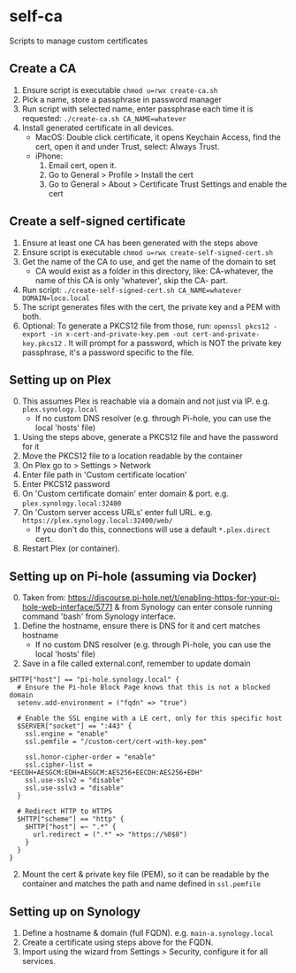 # self-ca
Scripts to manage custom certificates

## Create a CA
1. Ensure script is executable
``
chmod u=rwx create-ca.sh
``
2. Pick a name, store a passphrase in password manager
3. Run script with selected name, enter passphrase each time it is requested:
``
./create-ca.sh CA_NAME=whatever
``
4. Install generated certificate in all devices.
    - MacOS: Double click certificate, it opens Keychain Access, find the cert, open it and under Trust, select:
     Always Trust.
    - iPhone:
        1. Email cert, open it.
        2. Go to General > Profile > Install the cert
        3. Go to General > About > Certificate Trust Settings and enable the cert

## Create a self-signed certificate
1. Ensure at least one CA has been generated with the steps above
2. Ensure script is executable
``
chmod u=rwx create-self-signed-cert.sh
``
3. Get the name of the CA to use, and get the name of the domain to set
    - CA would exist as a folder in this directory, like: CA-whatever, the name of this CA is only 'whatever', skip
     the CA- part.
4. Run script:
``
./create-self-signed-cert.sh CA_NAME=whatever DOMAIN=loco.local
``
5. The script generates files with the cert, the private key and a PEM with both.
6. Optional: To generate a PKCS12 file from those, run:
``
openssl pkcs12 -export -in x-cert-and-private-key.pem -out cert-and-private-key.pkcs12
`` .
It will prompt for a password, which is NOT the private key passphrase, it's a password specific to the file.

## Setting up on Plex
0. This assumes Plex is reachable via a domain and not just via IP. e.g. `plex.synology.local`
    - If no custom DNS resolver (e.g. through Pi-hole, you can use the local 'hosts' file)
1. Using the steps above, generate a PKCS12 file and have the password for it
2. Move the PKCS12 file to a location readable by the container
3. On Plex go to > Settings > Network
4. Enter file path in 'Custom certificate location'
5. Enter PKCS12 password
6. On 'Custom certificate domain' enter domain & port. e.g. `plex.synology.local:32400`
7. On 'Custom server access URLs' enter full URL. e.g. `https://plex.synology.local:32400/web/`
    - If you don't do this, connections will use a default `*.plex.direct` cert.
8. Restart Plex (or container).

## Setting up on Pi-hole (assuming via Docker)
0. Taken from: https://discourse.pi-hole.net/t/enabling-https-for-your-pi-hole-web-interface/5771 & from Synology can
 enter console running command 'bash' from Synology interface.
1. Define the hostname, ensure there is DNS for it and cert matches hostname
    - If no custom DNS resolver (e.g. through Pi-hole, you can use the local 'hosts' file)
2. Save in a file called external.conf, remember to update domain
```
$HTTP["host"] == "pi-hole.synology.local" {
  # Ensure the Pi-hole Block Page knows that this is not a blocked domain
  setenv.add-environment = ("fqdn" => "true")

  # Enable the SSL engine with a LE cert, only for this specific host
  $SERVER["socket"] == ":443" {
    ssl.engine = "enable"
    ssl.pemfile = "/custom-cert/cert-with-key.pem"

    ssl.honor-cipher-order = "enable"
    ssl.cipher-list = "EECDH+AESGCM:EDH+AESGCM:AES256+EECDH:AES256+EDH"
    ssl.use-sslv2 = "disable"
    ssl.use-sslv3 = "disable"
  }

  # Redirect HTTP to HTTPS
  $HTTP["scheme"] == "http" {
    $HTTP["host"] =~ ".*" {
      url.redirect = (".*" => "https://%0$0")
    }
  }
}
```
2. Mount the cert & private key file (PEM), so it can be readable by the container and matches the path and name defined
 in `ssl.pemfile`

## Setting up on Synology
1. Define a hostname & domain (full FQDN). e.g. `main-a.synology.local`
2. Create a certificate using steps above for the FQDN.
3. Import using the wizard from Settings > Security, configure it for all services.